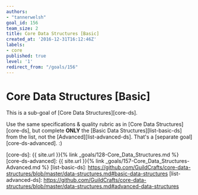 ```yaml
---
authors:
- "tannerwelsh"
goal_id: 156
team_size: 2
title: Core Data Structures [Basic]
created_at: '2016-12-31T16:12:46Z'
labels:
- core
published: true
level: '1'
redirect_from: "/goals/156"
---
```


# Core Data Structures [Basic]

This is a sub-goal of [Core Data Structures][core-ds].

Use the same specifications & quality rubric as in [Core Data Structures][core-ds], but complete **ONLY** the [Basic Data Structures][list-basic-ds] from the list, not the [Advanced][list-advanced-ds]. That's a [separate goal][core-ds-advanced]. :)

[core-ds]: {{ site.url }}{% link _goals/128-Core_Data_Structures.md %}
[core-ds-advanced]: {{ site.url }}{% link _goals/157-Core_Data_Structures-Advanced.md %}
[list-basic-ds]: https://github.com/GuildCrafts/core-data-structures/blob/master/data-structures.md#basic-data-structures
[list-advanced-ds]: https://github.com/GuildCrafts/core-data-structures/blob/master/data-structures.md#advanced-data-structures
